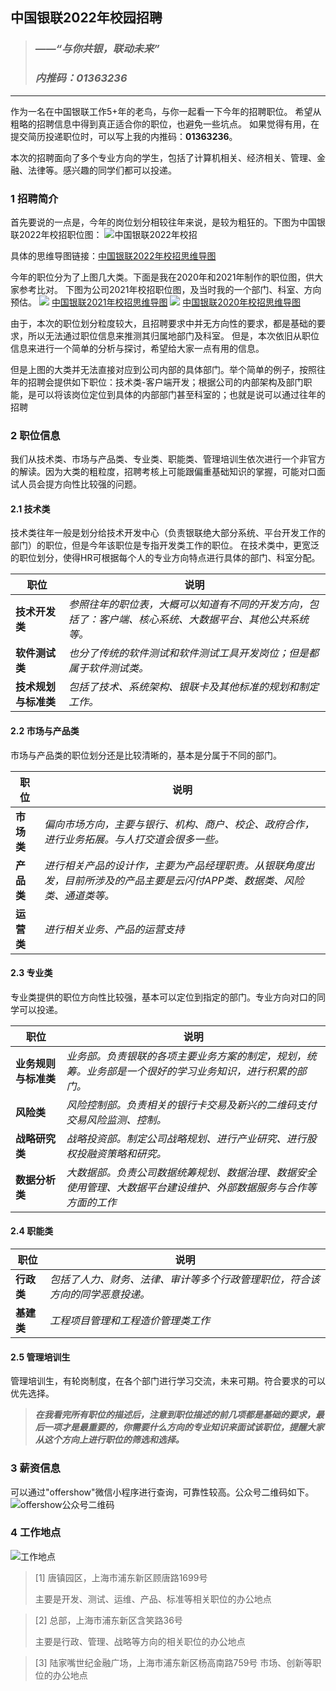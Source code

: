 ## 中国银联2022年校园招聘
>### *——“与你共银，联动未来”*
>### *内推码：01363236*

---

作为一名在中国银联工作5+年的老鸟，与你一起看一下今年的招聘职位。
希望从粗略的招聘信息中得到真正适合你的职位，也避免一些坑点。
如果觉得有用，在提交简历投递职位时，可以写上我的内推码：**01363236**。

本次的招聘面向了多个专业方向的学生，包括了计算机相关、经济相关、管理、金融、法律等。感兴趣的同学们都可以投递。

### 1 招聘简介
首先要说的一点是，今年的岗位划分相较往年来说，是较为粗狂的。下图为中国银联2022年校招职位图：
  ![中国银联2022年校招](https://s3.bmp.ovh/imgs/2021/09/eb519bd8f9b32dc3.png)

具体的思维导图链接：[中国银联2022年校招思维导图](http://naotu.baidu.com/file/5757e01fee18746f14ec7bf1ad3c5e39?token=3bc0ac6ecc926857)

  今年的职位分为了上图几大类。下面是我在2020年和2021年制作的职位图，供大家参考比对。
  下图为公司2021年校招职位图，及当时我的一个部门、科室、方向预估。
  ![](https://s3.bmp.ovh/imgs/2021/09/03d562011fe72837.png)
  [中国银联2021年校招思维导图](http://naotu.baidu.com/file/5757e01fee18746f14ec7bf1ad3c5e39?token=3bc0ac6ecc926857)
  ![](https://s3.bmp.ovh/imgs/2021/09/4dddf49e22e28b99.png)
  [中国银联2020年校招思维导图](http://naotu.baidu.com/file/5757e01fee18746f14ec7bf1ad3c5e39?token=3bc0ac6ecc926857)

  由于，本次的职位划分粒度较大，且招聘要求中并无方向性的要求，都是基础的要求，所以无法通过职位信息来推测其归属地部门及科室。
  但是，本次依旧从职位信息来进行一个简单的分析与探讨，希望给大家一点有用的信息。

  但是上图的大类并无法直接对应到公司内部的具体部门。举个简单的例子，按照往年的招聘会提供如下职位：技术类-客户端开发；根据公司的内部架构及部门职能，是可以将该岗位定位到具体的内部部门甚至科室的；也就是说可以通过往年的招聘

### 2 职位信息
我们从技术类、市场与产品类、专业类、职能类、管理培训生依次进行一个非官方的解读。因为大类的粗粒度，招聘考核上可能跟偏重基础知识的掌握，可能对口面试人员会提方向性比较强的问题。

#### 2.1 技术类
技术类往年一般是划分给技术开发中心（负责银联绝大部分系统、平台开发工作的部门）的职位，但是今年该职位是专指开发类工作的职位。
在技术类中，更宽泛的职位划分，使得HR可根据每个人的专业方向特点进行具体的部门、科室分配。

|职位|说明|
|---|---|
|**技术开发类**|*参照往年的职位表，大概可以知道有不同的开发方向，包括了：客户端、核心系统、大数据平台、其他公共系统等。*|
|**软件测试类**|*也分了传统的软件测试和软件测试工具开发岗位；但是都属于软件测试类。*|
|**技术规划与标准类**|*包括了技术、系统架构、银联卡及其他标准的规划和制定工作。*|


#### 2.2 市场与产品类
市场与产品类的职位划分还是比较清晰的，基本是分属于不同的部门。

|职位|说明|
|---|---|
|**市场类**|*偏向市场方向，主要与银行、机构、商户、校企、政府合作，进行业务拓展。与人打交道会很多一些。*|
|**产品类**|*进行相关产品的设计作，主要为产品经理职责。从银联角度出发，目前所涉及的产品主要是云闪付APP类、数据类、风险类、通道类等。*|
|**运营类**|*进行相关业务、产品的运营支持*|

#### 2.3 专业类
专业类提供的职位方向性比较强，基本可以定位到指定的部门。专业方向对口的同学可以投递。

|职位|说明|
|---|---|
|**业务规则与标准类**|*业务部。负责银联的各项主要业务方案的制定，规划，统筹。业务部是一个很好的学习业务知识，进行积累的部门。*|
|**风险类**|*风险控制部。负责相关的银行卡交易及新兴的二维码支付交易风险监测、控制。*|
|**战略研究类**|*战略投资部。制定公司战略规划、进行产业研究、进行股权投融资策略和研究。*|
|**数据分析类**|*大数据部。负责公司数据统筹规划、数据治理、数据安全使用管理、大数据平台建设维护、外部数据服务与合作等方面的工作*|

#### 2.4 职能类

|职位|说明|
|---|---|
|**行政类**|*包括了人力、财务、法律、审计等多个行政管理职位，符合该方向的同学恶意投递。*|
|**基建类**|*工程项目管理和工程造价管理类工作*|

#### 2.5 管理培训生
管理培训生，有轮岗制度，在各个部门进行学习交流，未来可期。符合要求的可以优先选择。

> ***在我看完所有职位的描述后，注意到职位描述的前几项都是基础的要求，最后一项才是最重要的，你需要什么方向的专业知识来面试该职位，提醒大家从这个方向上进行职位的筛选和选择。***

### 3 薪资信息
可以通过"offershow"微信小程序进行查询，可靠性较高。公众号二维码如下。
![offershow公众号二维码](https://mmbiz.qpic.cn/mmbiz_jpg/cicp5CqKvAuKibwhCPictkFWILkEQJuibotJmJopqZeOjvlPX4yLTagjyNtX9UAXq9ficW0f8oib6mnMh8xSb0iaQztmw/640?wx_fmt=jpeg&tp=webp&wxfrom=5&wx_lazy=1&wx_co=1)

### 4 工作地点
![工作地点](https://i.bmp.ovh/imgs/2021/09/1dca3265ee1fc619.png)

> [1] 唐镇园区，上海市浦东新区顾唐路1699号
> 
> 主要是开发、测试、运维、产品、标准等相关职位的办公地点

> [2] 总部，上海市浦东新区含笑路36号
> 
> 主要是行政、管理、战略等方向的相关职位的办公地点

 
> [3] 陆家嘴世纪金融广场，上海市浦东新区杨高南路759号
> 市场、创新等职位的办公地点
















